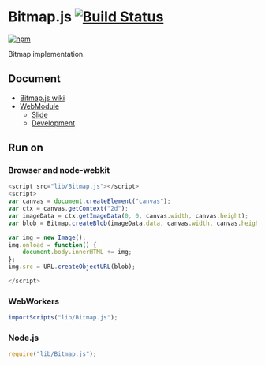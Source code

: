 # Bitmap.js [![Build Status](https://travis-ci.org/uupaa/Bitmap.js.png)](http://travis-ci.org/uupaa/Bitmap.js)

[![npm](https://nodei.co/npm/uupaa.bitmap.js.png?downloads=true&stars=true)](https://nodei.co/npm/uupaa.bitmap.js/)

Bitmap implementation.

## Document

- [Bitmap.js wiki](https://github.com/uupaa/Bitmap.js/wiki/Bitmap)
- [WebModule](https://github.com/uupaa/WebModule)
    - [Slide](http://uupaa.github.io/Slide/slide/WebModule/index.html)
    - [Development](https://github.com/uupaa/WebModule/wiki/Development)

## Run on

### Browser and node-webkit

```js
<script src="lib/Bitmap.js"></script>
<script>
var canvas = document.createElement("canvas");
var ctx = canvas.getContext("2d");
var imageData = ctx.getImageData(0, 0, canvas.width, canvas.height);
var blob = Bitmap.createBlob(imageData.data, canvas.width, canvas.height);

var img = new Image();
img.onload = function() {
    document.body.innerHTML += img;
};
img.src = URL.createObjectURL(blob);

</script>
```

### WebWorkers

```js
importScripts("lib/Bitmap.js");

```

### Node.js

```js
require("lib/Bitmap.js");

```

